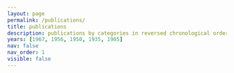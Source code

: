 ```yaml
---
layout: page
permalink: /publications/
title: publications
description: publications by categories in reversed chronological order. generated by jekyll-scholar.
years: [1967, 1956, 1950, 1935, 1905]
nav: false
nav_order: 1
visible: false
---
```



<!-- Temporarily hide content -->
<!-- 
<div class="publications">
  {%- for y in page.years %}
    <h2 class="year">{{y}}</h2>
    {% bibliography -f {{ site.scholar.bibliography }} -q @*[year={{y}}]* %}
  {% endfor %}
</div>
-->